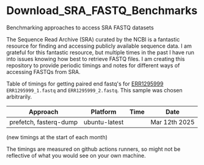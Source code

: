 # Download_SRA_FASTQ_Benchmarks
Benchmarking approaches to access SRA FASTQ datasets

The Sequence Read Archive (SRA) curated by the NCBI is a fantastic resource for finding and accessing publicly available sequence data.
I am grateful for this fantastic resource, but multiple times in the past I have run into issues knowing how best to retrieve FASTQ files.
I am creating this repository to provide periodic timings and notes for different ways of accessing FASTQs from SRA.

Table of timings for getting paired end fastq's for
[ERR1295999](https://trace.ncbi.nlm.nih.gov/Traces/?view=run_browser&acc=ERR1295999&display=metadata)
 `ERR1295999_1.fastq` and `ERR1295999_2.fastq`. This sample was chosen arbitrarily.

| Approach | Platform | Time | Date |
| -------- | -------- | ---- | ---- |
| prefetch, fasterq-dump | ubuntu-latest |  | Mar 12th 2025 |
(new timings at the start of each month)

The timings are measured on github actions runners, so might not be reflective of
what you would see on your own machine.
